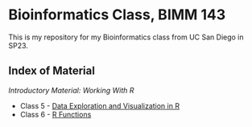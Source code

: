# Bioinformatics Class, BIMM 143
This is my repository for my Bioinformatics class from UC San Diego in SP23.

## Index of Material
*Introductory Material: Working With R*
- Class 5 - [Data Exploration and Visualization in R](https://github.com/kirajung/bimm143_kira_sp23/tree/3881f005c2167f5b8de1296de886ea40c5fd6e8b/Class05Lab)
- Class 6 - [R Functions](Class06Lab/Class06LabQuarto.Rmd)
